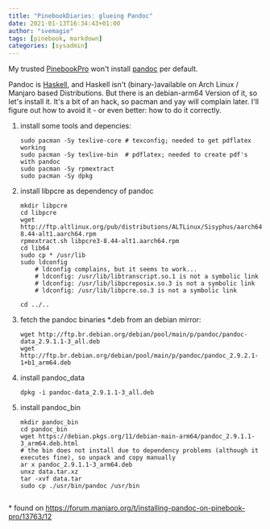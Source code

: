 ```yaml
---
title: "PinebookDiaries: glueing Pandoc"
date: 2021-01-13T16:34:43+01:00
author: "svemagie"
tags: [pinebook, markdown]
categories: [sysadmin]
---
```


My trusted [PinebookPro](https://www.pine64.org/pinebook-pro/) won't install [pandoc](https://pandoc.org/) per default. 

Pandoc is [Haskell](https://www.haskell.org/), and Haskell isn't (binary-)available on Arch Linux / Manjaro based Distributions. But there is an debian-arm64 Version of it, so let's install it. It's a bit of an hack, so pacman and yay will complain later. I'll figure out how to avoid it - or even better: how to do it correctly.


1. install some tools and depencies:
	
	``` 
	sudo pacman -Sy texlive-core # texconfig; needed to get pdflatex working
	sudo pacman -Sy texlive-bin  # pdflatex; needed to create pdf's with pandoc
	sudo pacman -Sy rpmextract
	sudo pacman -Sy dpkg

2. install libpcre as dependency of pandoc
 
	```
	mkdir libpcre
	cd libpcre
	wget http://ftp.altlinux.org/pub/distributions/ALTLinux/Sisyphus/aarch64/RPMS.classic/libpcre3-8.44-alt1.aarch64.rpm
	rpmextract.sh libpcre3-8.44-alt1.aarch64.rpm
	cd lib64
	sudo cp * /usr/lib
	sudo ldconfig
        # ldconfig complains, but it seems to work...
        # ldconfig: /usr/lib/libtranscript.so.1 is not a symbolic link
        # ldconfig: /usr/lib/libpcreposix.so.3 is not a symbolic link
        # ldconfig: /usr/lib/libpcre.so.3 is not a symbolic link

	cd ../..
	
3. fetch the pandoc binaries *.deb from an debian mirror:

	``` 
	wget http://ftp.br.debian.org/debian/pool/main/p/pandoc/pandoc-data_2.9.1.1-3_all.deb
	wget http://ftp.br.debian.org/debian/pool/main/p/pandoc/pandoc_2.9.2.1-1+b1_arm64.deb

4. install pandoc_data

	```
	dpkg -i pandoc-data_2.9.1.1-3_all.deb
	
6. install pandoc_bin
 
	```
	mkdir pandoc_bin
	cd pandoc_bin
	wget https://debian.pkgs.org/11/debian-main-arm64/pandoc_2.9.1.1-3_arm64.deb.html
	# the bin does not install due to dependency problems (although it executes fine), so unpack and copy manually
	ar x pandoc_2.9.1.1-3_arm64.deb
	unxz data.tar.xz
	tar -xvf data.tar
	sudo cp ./usr/bin/pandoc /usr/bin	
	

\* found on https://forum.manjaro.org/t/installing-pandoc-on-pinebook-pro/13763/12

